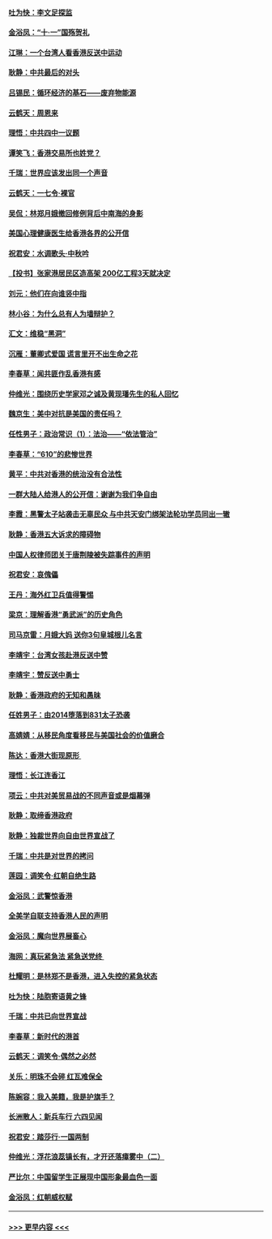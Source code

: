#### [吐为快：李文足探监](../pages/nsc993/n11509622.md?t=09101333) 
#### [金浴凤：“十‧一”国殇贺礼](../pages/nsc993/n11509593.md?t=09101333) 
#### [江琳：一个台湾人看香港反送中运动](../pages/nsc993/n11509211.md?t=09101333) 
#### [耿静：中共最后的对头](../pages/nsc993/n11508308.md?t=09101333) 
#### [吕锡民：循环经济的基石——废弃物能源](../pages/nsc993/n11508212.md?t=09101333) 
#### [云鹤天：周恩来](../pages/nsc993/n11508055.md?t=09101333) 
#### [理悟：中共四中一议题](../pages/nsc993/n11507782.md?t=09101333) 
#### [谭笑飞：香港交易所也姓党？](../pages/nsc993/n11507753.md?t=09101333) 
#### [千瑞：世界应该发出同一个声音](../pages/nsc993/n11507290.md?t=09101333) 
#### [云鹤天：一七令‧裸官](../pages/nsc993/n11507177.md?t=09101333) 
#### [吴侃：林郑月娥撤回修例背后中南海的身影](../pages/nsc993/n11506876.md?t=09101333) 
#### [美国心理健康医生给香港各界的公开信](../pages/nsc993/n11506809.md?t=09101333) 
#### [祝君安：水调歌头‧中秋吟](../pages/nsc993/n11506758.md?t=09101333) 
#### [【投书】张家港居民区造高架 200亿工程3天就决定](../pages/nsc993/n11506682.md?t=09101333) 
#### [刘元：他们在向谁竖中指](../pages/nsc993/n11505384.md?t=09101333) 
#### [林小谷：为什么总有人为墙辩护？](../pages/nsc993/n11505226.md?t=09101333) 
#### [汇文：维稳“黑洞”](../pages/nsc993/n11504347.md?t=09101333) 
#### [沉雁：董卿式爱国 谎言里开不出生命之花](../pages/nsc993/n11503215.md?t=09101333) 
#### [李春草：闻共匪作乱香港有感](../pages/nsc993/n11503072.md?t=09101333) 
#### [仲维光：围绕历史学家邓之诚及黄现璠先生的私人回忆](../pages/nsc993/n11501330.md?t=09101333) 
#### [魏京生：美中对抗是美国的责任吗？](../pages/nsc993/n11500723.md?t=09101333) 
#### [任性男子：政治常识（1）：法治——“依法管治”](../pages/nsc993/n11500791.md?t=09101333) 
#### [李春草：“610”的悲惨世界](../pages/nsc993/n11501141.md?t=09101333) 
#### [黄平：中共对香港的统治没有合法性](../pages/nsc993/n11499473.md?t=09101333) 
#### [一群大陆人给港人的公开信：谢谢为我们争自由](../pages/nsc993/n11500402.md?t=09101333) 
#### [李霞：黑警太子站袭击无辜民众 与中共天安门绑架法轮功学员同出一辙](../pages/nsc993/n11499805.md?t=09101333) 
#### [耿静：香港五大诉求的障碍物](../pages/nsc993/n11497578.md?t=09101333) 
#### [中国人权律师团关于唐荆陵被失踪事件的声明](../pages/nsc993/n11500014.md?t=09101333) 
#### [祝君安：哀傀儡](../pages/nsc993/n11499776.md?t=09101333) 
#### [王丹：海外红卫兵值得警惕](../pages/nsc993/n11498138.md?t=09101333) 
#### [梁京：理解香港“勇武派”的历史角色](../pages/nsc993/n11498006.md?t=09101333) 
#### [司马京雷：月娥大妈  送你3句皇城根儿名言](../pages/nsc993/n11497885.md?t=09101333) 
#### [李靖宇：台湾女孩赴港反送中赞](../pages/nsc993/n11497721.md?t=09101333) 
#### [李靖宇：赞反送中勇士](../pages/nsc993/n11497452.md?t=09101333) 
#### [耿静：香港政府的无知和愚昧](../pages/nsc993/n11494238.md?t=09101333) 
#### [任姓男子：由2014堕落到831太子恐袭](../pages/nsc993/n11496683.md?t=09101333) 
#### [高婧婧：从移民角度看移民与美国社会的价值磨合](../pages/nsc993/n11495757.md?t=09101333) 
#### [陈达：香港大街现原形 ](../pages/nsc993/n11495441.md?t=09101333) 
#### [理悟：长江连香江](../pages/nsc993/n11495377.md?t=09101333) 
#### [项云：中共对美贸易战的不同声音或是烟幕弹](../pages/nsc993/n11494929.md?t=09101333) 
#### [耿静：取缔香港政府](../pages/nsc993/n11494218.md?t=09101333) 
#### [耿静：独裁世界向自由世界宣战了](../pages/nsc993/n11494190.md?t=09101333) 
#### [千瑞：中共是对世界的拷问](../pages/nsc993/n11493021.md?t=09101333) 
#### [莲园：调笑令‧红朝自绝生路](../pages/nsc993/n11493011.md?t=09101333) 
#### [金浴凤：武警惊香港](../pages/nsc993/n11492994.md?t=09101333) 
#### [全美学自联支持香港人民的声明](../pages/nsc993/n11492630.md?t=09101333) 
#### [金浴凤：魔向世界展畜心](../pages/nsc993/n11492599.md?t=09101333) 
#### [海网：真玩紧急法 紧急送党终 ](../pages/nsc993/n11492535.md?t=09101333) 
#### [杜耀明：是林郑不是香港，进入失控的紧急状态](../pages/nsc993/n11491420.md?t=09101333) 
#### [吐为快：陆胞寄语黄之锋](../pages/nsc993/n11491117.md?t=09101333) 
#### [千瑞：中共已向世界宣战](../pages/nsc993/n11490123.md?t=09101333) 
#### [李春草：新时代的港首](../pages/nsc993/n11489864.md?t=09101333) 
#### [云鹤天：调笑令·偶然之必然](../pages/nsc993/n11489701.md?t=09101333) 
#### [关乐：明珠不会碎 红瓦难保全](../pages/nsc993/n11489647.md?t=09101333) 
#### [陈婉容：我入美籍，我是护旗手？](../pages/nsc993/n11487908.md?t=09101333) 
#### [长洲散人：新兵车行 六四见闻](../pages/nsc993/n11487729.md?t=09101333) 
#### [祝君安：踏莎行‧一国两制](../pages/nsc993/n11487699.md?t=09101333) 
#### [仲维光：浮花浪蕊镇长有，才开还落瘴雾中（二）](../pages/nsc993/n11483286.md?t=09101333) 
#### [严比尔：中国留学生正展现中国形象最血色一面](../pages/nsc993/n11485145.md?t=09101333) 
#### [金浴凤：红朝威权赋](../pages/nsc993/n11485191.md?t=09101333) 

----
#### [ >>> 更早内容 <<< ](../indexes/nsc993-earlier.md)
